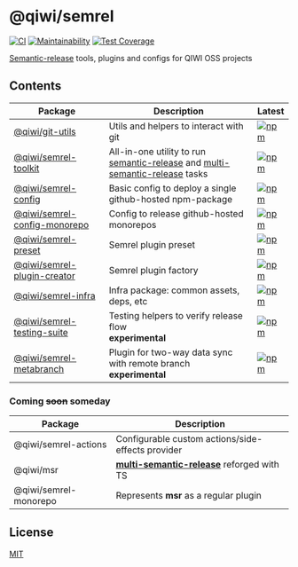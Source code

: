 # @qiwi/semrel
[![CI](https://github.com/qiwi/semantic-release-toolkit/actions/workflows/ci.yaml/badge.svg)](https://github.com/qiwi/semantic-release-toolkit/actions/workflows/ci.yaml)
[![Maintainability](https://api.codeclimate.com/v1/badges/202e9bc2e0d5ed528ed0/maintainability)](https://codeclimate.com/github/qiwi/semantic-release-toolkit/maintainability)
[![Test Coverage](https://api.codeclimate.com/v1/badges/202e9bc2e0d5ed528ed0/test_coverage)](https://codeclimate.com/github/qiwi/semantic-release-toolkit/test_coverage)

[Semantic-release](https://github.com/semantic-release/semantic-release) tools, plugins and configs for QIWI OSS projects

## Contents
| Package                                                  | Description                                                                                                                                                                           | Latest                                                                                                                                                      |
|----------------------------------------------------------|---------------------------------------------------------------------------------------------------------------------------------------------------------------------------------------|-------------------------------------------------------------------------------------------------------------------------------------------------------------|
| [@qiwi/git-utils](./packages/git-utils)                  | Utils and helpers to interact with git                                                                                                                                                | [![npm](https://img.shields.io/npm/v/@qiwi/git-utils/latest.svg?label=&color=09e)](https://www.npmjs.com/package/@qiwi/git-utils)                           |
| [@qiwi/semrel-toolkit](./packages/toolkit)               | All-in-one utility to run [semantic-release](https://github.com/semantic-release/semantic-release) and [multi-semantic-release](https://github.com/qiwi/multi-semantic-release) tasks | [![npm](https://img.shields.io/npm/v/@qiwi/semrel-toolkit/latest.svg?label=&color=09e)](https://www.npmjs.com/package/@qiwi/semrel-toolkit)                 |
| [@qiwi/semrel-config](./packages/config)                 | Basic config to deploy a single github-hosted npm-package                                                                                                                             | [![npm](https://img.shields.io/npm/v/@qiwi/semrel-config/latest.svg?label=&color=09e)](https://www.npmjs.com/package/@qiwi/semrel-config)                   |
| [@qiwi/semrel-config-monorepo](./packages/config)        | Config to release github-hosted monorepos                                                                                                                                             | [![npm](https://img.shields.io/npm/v/@qiwi/semrel-config-monorepo/latest.svg?label=&color=09e)](https://www.npmjs.com/package/@qiwi/semrel-config-monorepo) |
| [@qiwi/semrel-preset](./packages/preset)                 | Semrel plugin preset                                                                                                                                                                  | [![npm](https://img.shields.io/npm/v/@qiwi/semrel-preset/latest.svg?label=&color=09e)](https://www.npmjs.com/package/@qiwi/semrel-preset)                   |
| [@qiwi/semrel-plugin-creator](./packages/plugin-creator) | Semrel plugin factory                                                                                                                                                                 | [![npm](https://img.shields.io/npm/v/@qiwi/semrel-plugin-creator/latest.svg?label=&color=09e)](https://www.npmjs.com/package/@qiwi/semrel-plugin-creator)   |
| [@qiwi/semrel-infra](./packages/infra)                   | Infra package: common assets, deps, etc                                                                                                                                               | [![npm](https://img.shields.io/npm/v/@qiwi/semrel-infra/latest.svg?label=&color=09e)](https://www.npmjs.com/package/@qiwi/semrel-infra)                     |
| [@qiwi/semrel-testing-suite](./packages/testing-suite)   | Testing helpers to verify release flow<br/>**experimental**                                                                                                                           | [![npm](https://img.shields.io/npm/v/@qiwi/semrel-testing-suite/latest.svg?label=&color=fc3)](https://www.npmjs.com/package/@qiwi/semrel-testing-suite)     |
| [@qiwi/semrel-metabranch](./packages/metabranch)         | Plugin for two-way data sync with remote branch<br/>**experimental**                                                                                                                  | [![npm](https://img.shields.io/npm/v/@qiwi/semrel-metabranch/latest.svg?label=&color=fc3)](https://www.npmjs.com/package/@qiwi/semrel-metabranch)           |

### Coming ~~soon~~ someday
| Package               | Description                                                                                   |
|-----------------------|-----------------------------------------------------------------------------------------------|
| @qiwi/semrel-actions  | Configurable custom actions/side-effects provider                                             |
| @qiwi/msr             | **[multi-semantic-release](https://github.com/qiwi/multi-semantic-release)** reforged with TS |
| @qiwi/semrel-monorepo | Represents **msr** as a regular plugin                                                        |

## License
[MIT](./LICENSE)
